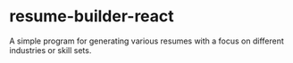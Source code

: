 # resume-builder-react
A simple program for generating various resumes with a focus on different industries or skill sets. 
